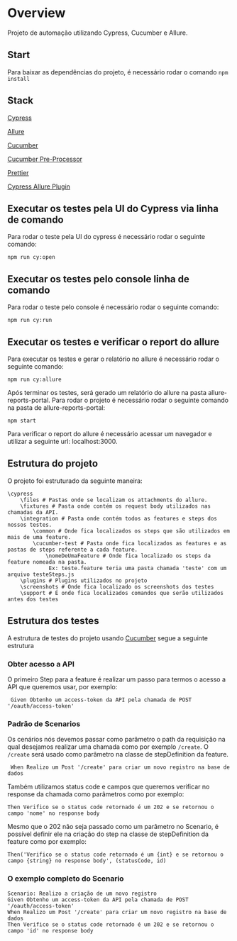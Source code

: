 # Overview

Projeto de automação utilizando Cypress, Cucumber e Allure.

## Start

Para baixar as dependências do projeto, é necessário rodar o comando `npm install`

## Stack

[Cypress](https://docs.cypress.io/guides/overview/why-cypress)

[Allure](https://docs.qameta.io/allure/)

[Cucumber](https://cucumber.io/)

[Cucumber Pre-Processor](https://github.com/TheBrainFamily/cypress-cucumber-preprocessor)

[Prettier](https://prettier.io/)

[Cypress Allure Plugin](https://github.com/Shelex/cypress-allure-plugin-example)

## Executar os testes pela UI do Cypress via linha de comando

Para rodar o teste pela UI do cypress é necessário rodar o seguinte comando:

`npm run cy:open`

## Executar os testes pelo console linha de comando

Para rodar o teste pelo console é necessário rodar o seguinte comando:

`npm run cy:run`

## Executar os testes e verificar o report do allure

Para executar os testes e gerar o relatório no allure é necessário rodar o seguinte comando:

`npm run cy:allure`

Após terminar os testes, será gerado um relatório do allure na pasta allure-reports-portal. Para rodar o
projeto é necessário rodar o seguinte comando na pasta de allure-reports-portal:

`npm start`

Para verificar o report do allure é necessário acessar um navegador e utilizar a seguinte url: localhost:3000.

## Estrutura do projeto

O projeto foi estruturado da seguinte maneira:

```
\cypress
    \files # Pastas onde se localizam os attachments do allure.
    \fixtures # Pasta onde contém os request body utilizados nas chamadas da API.
    \integration # Pasta onde contém todos as features e steps dos nossos testes.
        \common # Onde fica localizados os steps que são utilizados em mais de uma feature.
        \cucumber-test # Pasta onde fica localizados as features e as pastas de steps referente a cada feature.
            \nomeDeUmaFeature # Onde fica localizado os steps da feature nomeada na pasta.
             Ex: teste.feature teria uma pasta chamada 'teste' com um arquivo testeSteps.js
    \plugins # Plugins utilizados no projeto
    \screenshots # Onde fica localizado os screenshots dos testes
    \support # É onde fica localizados comandos que serão utilizados antes dos testes
```

## Estrutura dos testes

A estrutura de testes do projeto usando [Cucumber](https://cucumber.io/) segue a seguinte estrutura

### Obter acesso a API

O primeiro Step para a feature é realizar um passo para termos o acesso a API que queremos usar, por exemplo:

```
 Given Obtenho um access-token da API pela chamada de POST '/oauth/access-token'
```

### Padrão de Scenarios

Os cenários nós devemos passar como parâmetro o path da requisição na qual desejamos realizar uma chamada
como por exemplo `/create`. O `/create` será usado como parâmetro na classe de stepDefinition da feature.

```
 When Realizo um Post '/create' para criar um novo registro na base de dados
```

Também utilizamos status code e campos que queremos verificar no response da chamada como parâmetros como por exemplo:

```
Then Verifico se o status code retornado é um 202 e se retornou o campo 'nome' no response body
```

Mesmo que o 202 não seja passado como um parâmetro no Scenario, é possível definir ele na criação do step na classe
de stepDefinition da feature como por exemplo:

```
Then('Verifico se o status code retornado é um {int} e se retornou o campo {string} no response body', (statusCode, id)
```

### O exemplo completo do Scenario

```
Scenario: Realizo a criação de um novo registro
Given Obtenho um access-token da API pela chamada de POST '/oauth/access-token'
When Realizo um Post '/create' para criar um novo registro na base de dados
Then Verifico se o status code retornado é um 202 e se retornou o campo 'id' no response body
```